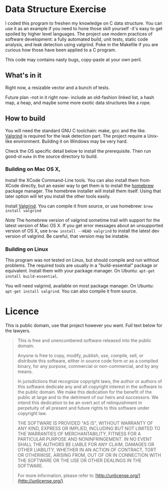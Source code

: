 Data Structure Exercise
=======================

I coded this program to freshen my knowledge on C data structure. You can use it as an example if you need to hone those skill yourself -it's easy to get spoiled by higher level languages. The project use modern practices of software development: a fully automated build, unit tests, static code analysis, and leak detection using valgrind. Poke in the Makefile if you are curious how those have been applied to a C program.

This code may contains nasty bugs, copy-paste at your own peril. 

## What's in it

Right now, a resizable vector and a bunch of tests.

Future plan -not in it right now- include an old-fashion linked list, a hash map, a heap, and maybe some more exotic data structures like a rope.

## How to build

You will need the standard GNU C toolchain: make, gcc and the like. [Valgrind](http://valgrind.org) is required for the leak detection part. The project require a Unix-like environment. Building it on Windows may be very hard.

Check the OS specific detail below to install the prerequisite. Then run good-ol `make` in the source directory to build.

### Building on Mac OS X, 

Install the XCode Command-Line tools. You can also install them from XCode directly, but an easier way to get them is to install the [homebrew](http://brew.sh) package manager. The homebrew installer will install them itself. Using that later option will let you install the other tools easily. 

Install [Valgrind](http://valgrind.org). You can compile it from source, or use homebrew: `brew install valgrind`

*Note* The homebrew version of valgrind sometime trail with support for the latest version of Mac OS X. If you get error messages about an unsupported version of OS X, use `brew install --HEAD valgrind` to install the latest dev version of valgrind. Be careful, that version may be instable.

### Building on Linux 

This program was not tested on Linux, but should compile and run without problems. The required tools are usually in a "build-essential" package or equivalent. Install them with your package manager. On Ubuntu: `apt-get install build-essential`. 

You will need valgrind, available on most package manager. On Ubuntu: `apt-get install valgrind`. You can also compile it from source.

# Licence 

This is public domain, use that project however you want. Full text below for the lawyers.

> This is free and unencumbered software released into the public domain.
>
> Anyone is free to copy, modify, publish, use, compile, sell, or
distribute this software, either in source code form or as a compiled
binary, for any purpose, commercial or non-commercial, and by any
means.
>
> In jurisdictions that recognize copyright laws, the author or authors
of this software dedicate any and all copyright interest in the
software to the public domain. We make this dedication for the benefit
of the public at large and to the detriment of our heirs and
successors. We intend this dedication to be an overt act of
relinquishment in perpetuity of all present and future rights to this
software under copyright law.
>
> THE SOFTWARE IS PROVIDED "AS IS", WITHOUT WARRANTY OF ANY KIND,
EXPRESS OR IMPLIED, INCLUDING BUT NOT LIMITED TO THE WARRANTIES OF
MERCHANTABILITY, FITNESS FOR A PARTICULAR PURPOSE AND NONINFRINGEMENT.
IN NO EVENT SHALL THE AUTHORS BE LIABLE FOR ANY CLAIM, DAMAGES OR
OTHER LIABILITY, WHETHER IN AN ACTION OF CONTRACT, TORT OR OTHERWISE,
ARISING FROM, OUT OF OR IN CONNECTION WITH THE SOFTWARE OR THE USE OR
OTHER DEALINGS IN THE SOFTWARE.
>
> For more information, please refer to [http://unlicense.org/](http://unlicense.org/)
